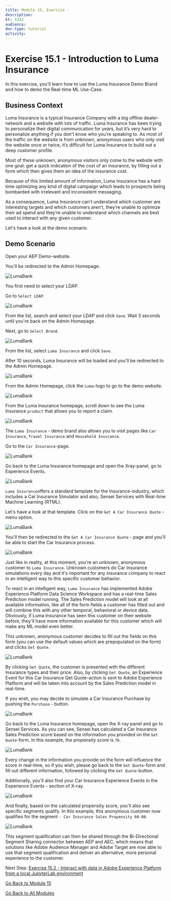 ```yaml
---
title: Module 15, Exercise - 
description: 
kt: 5342
audience: 
doc-type: tutorial
activity: 
---
```


# Exercise 15.1 - Introduction to Luma Insurance

In this exercise, you'll learn how to use the Luma Insurance Demo Brand and how to demo the Real-time ML Use-Case.

## Business Context

Luma Insurance is a typical Insurance Company with a big offline dealer-network and a website with lots of traffic.
Luma Insurance has been trying to personalize their digital communication for years, but it’s very hard to personalize anything if you don’t know who you’re speaking to. As most of the traffic on the website is from unknown, anonymous users who only visit the website once or twice, it’s difficult for Luma Insurance to build out a deep customer profile.

Most of these unknown, anonymous visitors only come to the website with one goal: get a quick indication of the cost of an insurance, by filling out a form which then gives them an idea of the insurance cost.

Because of this limited amount of information, Luma Insurance has a hard time optimizing any kind of digital campaign which leads to prospects being bombarded with irrelevant and inconsistent messaging.

As a consequence, Luma Insurance can’t understand which customer are interesting targets and which customers aren’t, they’re unable to optimize their ad spend and they’re unable to understand which channels are best used to interact with any given customer.

Let's have a look at the demo scenario.

## Demo Scenario

Open your AEP Demo-website.

You'll be redirected to the Admin Homepage.

![LumaBank](./images/1.png)

You first need to select your LDAP.

Go to ``Select LDAP``.

![LumaBank](./images/2a.png)

From the list, search and select your LDAP and click ``Save``. Wait 3 seconds until you're back on the Admin Homepage.

Next, go to ``Select Brand``.

![LumaBank](./images/2.png)

From the list, select ``Luma Insurance`` and click ``Save``.

After 10 seconds, Luma Insurance will be loaded and you'll be redirected to the Admin Homepage.

![LumaBank](./images/4.png)

From the Admin Homepage, click the ``Luma``-logo to go to the demo website.

![LumaBank](./images/4a.png)

From the Luma Insurance homepage, scroll down to see the Luma Insurance ``product`` that allows you to report a claim.

![LumaBank](./images/5.png)

The ``Luma Insurance`` - demo brand also allows you to visit pages like ``Car Insurance``, ``Travel Insurance`` and ``Household Insurance``.

Go to the ``Car Insurance``-page.

![LumaBank](./images/6.png)

Go back to the Luma Insurance homepage and open the Xray-panel, go to Experience Events.

![LumaBank](./images/6a.png)

``Luma Insurance``offers a standard template for the Insurance-industry, which includes a Car Insurance Simulator and also, Sensei Services with Real-time Machine Learning (RTML).

Let's have a look at that template. Click on the ``Get A Car Insurance Quote`` - menu option.

![LumaBank](./images/7a.png)

You'll then be redirected to the ``Get A Car Insurance Quote`` - page and you'll be able to start the Car Insurance process.

![LumaBank](./images/7b.png)

Just like in reality, at this moment, you're an unknown, anonymous customer to ``Luma Insurance``. Unknown customers do Car Insurance simulations every day and it's important for any insurance company to react in an intelligent way to this specific customer behavior.

To react in an intelligent way, ``Luma Insurance`` has implemented Adobe Experience Platform Data Science Workspace and has a real-time Sales Prediction model running. The Sales Prediction model will look at all available information, like all of the form fields a customer has filled out and will combine this with any other temporal, behavioral or device data. Obviously, if Luma Insurance has seen this customer on their website before, they'll have more information available for this customer which will make any ML model even better.

This unknown, anonymous customer decides to fill out the fields on this form (you can use the default values which are prepopulated on the form) and clicks ``Get Quote``.

![LumaBank](./images/7c.png)

By clicking ``Get Quote``, the customer is presented with the different Insurance types and their price.
Also, by clicking ``Get Quote``, an Experience Event for this Car Insurance Qet Quote-action is sent to Adobe Experience Platform and will be taken into account by the Sales Prediction model in real-time.

If you wish, you may decide to simulate a Car Insurance Purchase by pushing the ``Purchase`` - button.

![LumaBank](./images/7cp.png)

Go back to the Luma Insurance homepage, open the X-ray panel and go to Sensei Services.
As you can see, Sensei has calculated a Car Insurance Sales Prediction score based on the information you provided on the ``Get Quote``-form. In this example, the propensity score is ``76``.

![LumaBank](./images/7d.png)

Every change in the information you provide on the form will influence the score in real-time, so if you wish, please go back to the ``Get Quote``-form and fill out different information, followed by clicking the ``Get Quote``-button.

Additionally, you'll also find your Car Insurance Experience Events in the Experience Events - section of X-ray.

![LumaBank](./images/9.png)

And finally, based on the calculated propensity score, you'll also see specific segments qualify. In this example, this anonymous customer now qualifies for the segment ``- Car Insurance Sales Propensity 60-80``.

![LumaBank](./images/8.png)

This segment qualification can then be shared through the Bi-Directional Segment Sharing connector between AEP and AEC, which means that solutions like Adobe Audience Manager and Adobe Target are now able to use that segment qualification and deliver an alternative, more personal experience to the customer.

Next Step: [Exercise 15.2 - Interact with data in Adobe Experience Platform from a local JupyterLab environment](./ex2.md)

[Go Back to Module 15](./README.md)

[Go Back to All Modules](../../README.md)
